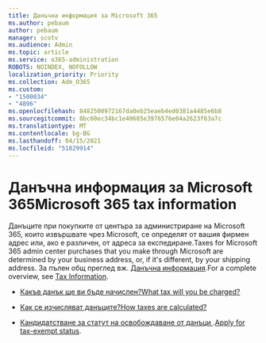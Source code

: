 ```yaml
---
title: Данъчна информация за Microsoft 365
ms.author: pebaum
author: pebaum
manager: scotv
ms.audience: Admin
ms.topic: article
ms.service: o365-administration
ROBOTS: NOINDEX, NOFOLLOW
localization_priority: Priority
ms.collection: Adm_O365
ms.custom:
- "1500034"
- "4896"
ms.openlocfilehash: 8482500972167da0eb25eaeb4ed0381a4485e6b8
ms.sourcegitcommit: 8bc60ec34bc1e40685e3976576e04a2623f63a7c
ms.translationtype: MT
ms.contentlocale: bg-BG
ms.lasthandoff: 04/15/2021
ms.locfileid: "51829914"
---
```

# <a name="microsoft-365-tax-information"></a><span data-ttu-id="d8439-102">Данъчна информация за Microsoft 365</span><span class="sxs-lookup"><span data-stu-id="d8439-102">Microsoft 365 tax information</span></span>

<span data-ttu-id="d8439-103">Данъците при покупките от центъра за администриране на Microsoft 365, които извършвате чрез Microsoft, се определят от вашия фирмен адрес или, ако е различен, от адреса за експедиране.</span><span class="sxs-lookup"><span data-stu-id="d8439-103">Taxes for Microsoft 365 admin center purchases that you make through Microsoft are determined by your business address, or, if it's different, by your shipping address.</span></span> <span data-ttu-id="d8439-104">За пълен общ преглед вж. [Данъчна информация](https://docs.microsoft.com/microsoft-365/commerce/billing-and-payments/tax-information?view=o365-worldwide).</span><span class="sxs-lookup"><span data-stu-id="d8439-104">For a complete overview, see [Tax Information](https://docs.microsoft.com/microsoft-365/commerce/billing-and-payments/tax-information?view=o365-worldwide).</span></span>

- [<span data-ttu-id="d8439-105">Какъв данък ще ви бъде начислен?</span><span class="sxs-lookup"><span data-stu-id="d8439-105">What tax will you be charged?</span></span>](https://docs.microsoft.com/microsoft-365/commerce/billing-and-payments/tax-information?view=o365-worldwide#what-tax-will-i-be-charged) 

- [<span data-ttu-id="d8439-106">Как се изчисляват данъците?</span><span class="sxs-lookup"><span data-stu-id="d8439-106">How taxes are calculated?</span></span>](https://docs.microsoft.com/microsoft-365/commerce/billing-and-payments/tax-information?view=o365-worldwide#how-taxes-are-calculated)

- <span data-ttu-id="d8439-107">[Кандидатстване за статут на освобождаване от данъци ](https://docs.microsoft.com/microsoft-365/commerce/billing-and-payments/tax-information?view=o365-worldwide#apply-for-tax-exempt-status).</span><span class="sxs-lookup"><span data-stu-id="d8439-107">[Apply for tax-exempt status](https://docs.microsoft.com/microsoft-365/commerce/billing-and-payments/tax-information?view=o365-worldwide#apply-for-tax-exempt-status).</span></span>
